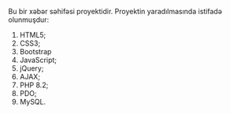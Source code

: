 Bu bir xəbər səhifəsi proyektidir. Proyektin yaradılmasında istifadə olunmuşdur:
1. HTML5;
2. CSS3;
3. Bootstrap
4. JavaScript;
5. jQuery;
6. AJAX;
7. PHP 8.2;
8. PDO;
9. MySQL.
